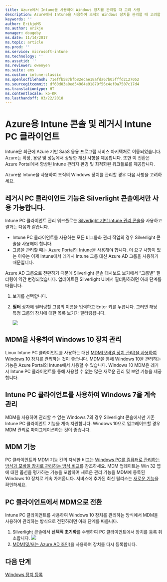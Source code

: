 ```yaml
---
title: Azure에서 Intune을 사용하여 Windows 장치를 관리할 때 고려 사항
description: Azure에서 Intune을 사용하여 조직의 Windows 장치를 관리할 때 고려할 사항입니다.
keywords: ''
author: ErikjeMS
ms.author: erikje
manager: dougeby
ms.date: 11/14/2017
ms.topic: article
ms.prod: ''
ms.service: microsoft-intune
ms.technology: ''
ms.assetid: ''
ms.reviewer: owenyen
ms.suite: ems
ms.custom: intune-classic
ms.openlocfilehash: 71effb587bfb82ecae18afda67b05fffd2127052
ms.sourcegitcommit: df60d03a0ed54964e91879f56c4ef0a7507c17d4
ms.translationtype: HT
ms.contentlocale: ko-KR
ms.lasthandoff: 03/22/2018
---
```

# <a name="intune-on-azure-console-and-legacy-intune-pc-client"></a>Azure용 Intune 콘솔 및 레거시 Intune PC 클라이언트

Intune은 최근에 Azure 기반 SaaS 응용 프로그램 서비스 아키텍처로 이동되었습니다. Azure는 확장, 용량 및 성능에서 상당한 개선 사항을 제공합니다. 또한 이 전환은 Azure Portal에서 향상된 Intune 관리자 환경 및 최적화된 워크플로를 제공합니다. 

Azure용 Intune을 사용하여 조직의 Windows 장치를 관리할 경우 다음 사항을 고려하세요.

## <a name="legacy-pc-client-features-are-only-available-in-the-silverlight-console"></a>레거시 PC 클라이언트 기능은 Silverlight 콘솔에서만 사용 가능합니다.

Intune PC 클라이언트 관리 워크플로는 [Silverlight 기반 Intune 관리 콘솔](https://manage.microsoft.com/)을 사용하고 결과는 다음과 같습니다.

- Intune PC 클라이언트를 사용하는 모든 비그룹화 관리 작업의 경우 Silverlight 콘솔을 사용해야 합니다.
- 그룹을 관리할 때는 [Azure Portal의 Intune](https://portal.azure.com/)을 사용해야 합니다. 이 요구 사항이 있는 이유는 이제 Intune에서 레거시 Intune 그룹 대신 Azure AD 그룹을 사용하기 때문입니다. 

Azure AD 그룹으로 전환하기 때문에 Silverlight 콘솔 대시보드 보기에서 “그룹별” 필터링이 약간 변경되었습니다. 업데이트된 Silverlight UI에서 필터링하려면 아래 단계를 따릅니다.

1. 보기를 선택합니다.
2. **필터** 상자에 필터링할 그룹의 이름을 입력하고 Enter 키를 누릅니다. 그러면 해당 특정 그룹의 장치에 대한 목록 보기가 필터링됩니다.

   ![](media/intune_on_azure/image01.png)

## <a name="manage-windows-10-devices-by-using-mdm"></a>MDM을 사용하여 Windows 10 장치 관리

Linux Intune PC 클라이언트를 사용하는 대신 [MDM(모바일 장치 관리)을 사용하여 Windows 10 장치를 관리](https://docs.microsoft.com/intune/device-restrictions-windows-10)하는 것이 좋습니다. MDM을 통해 Windows 10을 관리하는 기능은 Azure Portal의 Intune에서 사용할 수 있습니다. Windows 10 MDM은 레거시 Intune PC 클라이언트를 통해 사용할 수 없는 많은 새로운 관리 및 보안 기능을 제공합니다.

## <a name="continue-to-manage-windows-7-by-using-intune-pc-client"></a>Intune PC 클라이언트를 사용하여 Windows 7을 계속 관리

MDM을 사용하여 관리할 수 없는 Windows 7의 경우 Silverlight 콘솔에서만 기존 Intune PC 클라이언트 기능을 계속 지원합니다. Windows 10으로 업그레이드할 경우 MDM 관리로 마이그레이션하는 것이 좋습니다.

## <a name="mdm-capabilities"></a>MDM 기능

PC 클라이언트와 MDM 기능 간의 자세한 비교는 [Windows PC를 컴퓨터로 관리하는 방식과 모바일 장치로 관리하는 방식 비교](https://docs.microsoft.com/intune-classic/deploy-use/pc-management-comparison)를 참조하세요. MDM 업데이트는 Win 32 앱에 대한 옵션을 평가하는 기능을 포함하여 새로운 관리 기능을 MDM에 등록된 Windows 10 장치로 계속 가져옵니다. 서비스에 추가된 최신 릴리스는 [새로운 기능](https://docs.microsoft.com/intune/whats-new)을 확인하세요.

## <a name="switch-from-pc-client-to-mdm"></a>PC 클라이언트에서 MDM으로 전환

Intune PC 클라이언트를 사용하여 Windows 10 장치를 관리하는 방식에서 MDM을 사용하여 관리하는 방식으로 전환하려면 아래 단계를 따릅니다.

1. Silverlight 콘솔에서 **선택적 초기화**를 수행하여 PC 클라이언트에서 장치를 등록 취소합니다.
  ![](media/intune_on_azure/image02.png)
2. [MDM(및/또는 Azure AD 조인)](https://docs.microsoft.com/intune/windows-enroll)을 사용하여 장치를 다시 등록합니다. 

## <a name="next-steps"></a>다음 단계
[Windows 장치 등록](https://docs.microsoft.com/intune/windows-enroll)

 
